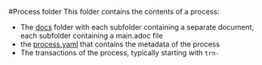 #Process folder
This folder contains the contents of a process:

* The [docs](docs) folder with each subfolder containing a separate document, each subfolder containing a main.adoc file
* the [process.yaml](process.yaml) that contains the metadata of the process
* The transactions of the process, typically starting with `trn-`

